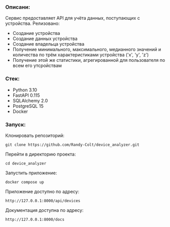 ### Описани:
Сервис предоставляет API для учёта данных, поступающих с устройства. Релизовано:
- Создание устройства
- Создание данных устройства
- Создание владельца устройства
- Получение минимального, максимального, медианного значений и количества по трём характеристиками устройства ('x', 'y', 'z')
- Получение этой же статистики, агрегированной для пользователя по всем его утсройствам

### Стек:
- Python 3.10
- FastAPI 0.115
- SQLAlchemy 2.0
- PostgreSQL 15
- Docker

### Запуск:
Клонировать репозиторий:
```
git clone https://github.com/Randy-Colt/device_analyzer.git
```

Перейти в директорию проекта:
```
cd device_analyzer
```

Запустить приложение:
```
docker compose up
```

Приложение доступно по адресу:
```
http://127.0.0.1:8000/api/devices
```

Документация доступна по адресу:
```
http://127.0.0.1:8000/docs
```